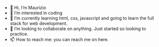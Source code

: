 - 👋 Hi, I’m Maurizio
- 👀 I’m interested in coding
- 🌱 I’m currently learning html, css, javascript and going to learn the full stack for web development.
- 💞️ I’m looking to collaborate on anything. Just started so looking to practice.
- 📫 How to reach me: you can reach me on here.

<!---
mauriziomonti/mauriziomonti is a ✨ special ✨ repository because its `README.md` (this file) appears on your GitHub profile.
You can click the Preview link to take a look at your changes.
--->
